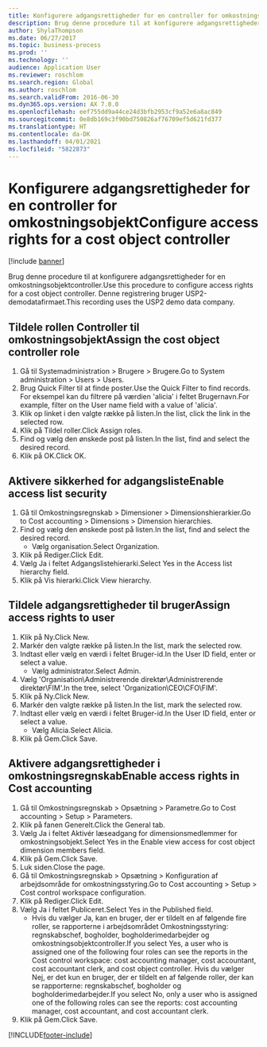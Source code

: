 ```yaml
---
title: Konfigurere adgangsrettigheder for en controller for omkostningsobjekt
description: Brug denne procedure til at konfigurere adgangsrettigheder for en omkostningsobjektcontroller.
author: ShylaThompson
ms.date: 06/27/2017
ms.topic: business-process
ms.prod: ''
ms.technology: ''
audience: Application User
ms.reviewer: roschlom
ms.search.region: Global
ms.author: roschlom
ms.search.validFrom: 2016-06-30
ms.dyn365.ops.version: AX 7.0.0
ms.openlocfilehash: eef755dd9a44ce24d3bfb2953cf9a52e6a8ac849
ms.sourcegitcommit: 0e8db169c3f90bd750826af76709ef5d621fd377
ms.translationtype: HT
ms.contentlocale: da-DK
ms.lasthandoff: 04/01/2021
ms.locfileid: "5822873"
---
```

# <a name="configure-access-rights-for-a-cost-object-controller"></a><span data-ttu-id="256e4-103">Konfigurere adgangsrettigheder for en controller for omkostningsobjekt</span><span class="sxs-lookup"><span data-stu-id="256e4-103">Configure access rights for a cost object controller</span></span>

[!include [banner](../../includes/banner.md)]

<span data-ttu-id="256e4-104">Brug denne procedure til at konfigurere adgangsrettigheder for en omkostningsobjektcontroller.</span><span class="sxs-lookup"><span data-stu-id="256e4-104">Use this procedure to configure access rights for a cost object controller.</span></span> <span data-ttu-id="256e4-105">Denne registrering bruger USP2-demodatafirmaet.</span><span class="sxs-lookup"><span data-stu-id="256e4-105">This recording uses the USP2 demo data company.</span></span>


## <a name="assign-the-cost-object-controller-role"></a><span data-ttu-id="256e4-106">Tildele rollen Controller til omkostningsobjekt</span><span class="sxs-lookup"><span data-stu-id="256e4-106">Assign the cost object controller role</span></span>
1. <span data-ttu-id="256e4-107">Gå til Systemadministration > Brugere > Brugere.</span><span class="sxs-lookup"><span data-stu-id="256e4-107">Go to System administration > Users > Users.</span></span>
2. <span data-ttu-id="256e4-108">Brug Quick Filter til at finde poster.</span><span class="sxs-lookup"><span data-stu-id="256e4-108">Use the Quick Filter to find records.</span></span> <span data-ttu-id="256e4-109">For eksempel kan du filtrere på værdien 'alicia' i feltet Brugernavn.</span><span class="sxs-lookup"><span data-stu-id="256e4-109">For example, filter on the User name field with a value of 'alicia'.</span></span>
3. <span data-ttu-id="256e4-110">Klik op linket i den valgte række på listen.</span><span class="sxs-lookup"><span data-stu-id="256e4-110">In the list, click the link in the selected row.</span></span>
4. <span data-ttu-id="256e4-111">Klik på Tildel roller.</span><span class="sxs-lookup"><span data-stu-id="256e4-111">Click Assign roles.</span></span>
5. <span data-ttu-id="256e4-112">Find og vælg den ønskede post på listen.</span><span class="sxs-lookup"><span data-stu-id="256e4-112">In the list, find and select the desired record.</span></span>
6. <span data-ttu-id="256e4-113">Klik på OK.</span><span class="sxs-lookup"><span data-stu-id="256e4-113">Click OK.</span></span>

## <a name="enable-access-list-security"></a><span data-ttu-id="256e4-114">Aktivere sikkerhed for adgangsliste</span><span class="sxs-lookup"><span data-stu-id="256e4-114">Enable access list security</span></span>
1. <span data-ttu-id="256e4-115">Gå til Omkostningsregnskab > Dimensioner > Dimensionshierarkier.</span><span class="sxs-lookup"><span data-stu-id="256e4-115">Go to Cost accounting > Dimensions > Dimension hierarchies.</span></span>
2. <span data-ttu-id="256e4-116">Find og vælg den ønskede post på listen.</span><span class="sxs-lookup"><span data-stu-id="256e4-116">In the list, find and select the desired record.</span></span>
    * <span data-ttu-id="256e4-117">Vælg organisation.</span><span class="sxs-lookup"><span data-stu-id="256e4-117">Select Organization.</span></span>  
3. <span data-ttu-id="256e4-118">Klik på Rediger.</span><span class="sxs-lookup"><span data-stu-id="256e4-118">Click Edit.</span></span>
4. <span data-ttu-id="256e4-119">Vælg Ja i feltet Adgangslistehierarki.</span><span class="sxs-lookup"><span data-stu-id="256e4-119">Select Yes in the Access list hierarchy field.</span></span>
5. <span data-ttu-id="256e4-120">Klik på Vis hierarki.</span><span class="sxs-lookup"><span data-stu-id="256e4-120">Click View hierarchy.</span></span>

## <a name="assign-access-rights-to-user"></a><span data-ttu-id="256e4-121">Tildele adgangsrettigheder til bruger</span><span class="sxs-lookup"><span data-stu-id="256e4-121">Assign access rights to user</span></span>
1. <span data-ttu-id="256e4-122">Klik på Ny.</span><span class="sxs-lookup"><span data-stu-id="256e4-122">Click New.</span></span>
2. <span data-ttu-id="256e4-123">Markér den valgte række på listen.</span><span class="sxs-lookup"><span data-stu-id="256e4-123">In the list, mark the selected row.</span></span>
3. <span data-ttu-id="256e4-124">Indtast eller vælg en værdi i feltet Bruger-id.</span><span class="sxs-lookup"><span data-stu-id="256e4-124">In the User ID field, enter or select a value.</span></span>
    * <span data-ttu-id="256e4-125">Vælg administrator.</span><span class="sxs-lookup"><span data-stu-id="256e4-125">Select Admin.</span></span>  
4. <span data-ttu-id="256e4-126">Vælg 'Organisation\Administrerende direktør\Administrerende direktør\FIM'.</span><span class="sxs-lookup"><span data-stu-id="256e4-126">In the tree, select 'Organization\CEO\CFO\FIM'.</span></span>
5. <span data-ttu-id="256e4-127">Klik på Ny.</span><span class="sxs-lookup"><span data-stu-id="256e4-127">Click New.</span></span>
6. <span data-ttu-id="256e4-128">Markér den valgte række på listen.</span><span class="sxs-lookup"><span data-stu-id="256e4-128">In the list, mark the selected row.</span></span>
7. <span data-ttu-id="256e4-129">Indtast eller vælg en værdi i feltet Bruger-id.</span><span class="sxs-lookup"><span data-stu-id="256e4-129">In the User ID field, enter or select a value.</span></span>
    * <span data-ttu-id="256e4-130">Vælg Alicia.</span><span class="sxs-lookup"><span data-stu-id="256e4-130">Select Alicia.</span></span>  
8. <span data-ttu-id="256e4-131">Klik på Gem.</span><span class="sxs-lookup"><span data-stu-id="256e4-131">Click Save.</span></span>

## <a name="enable-access-rights-in-cost-accounting"></a><span data-ttu-id="256e4-132">Aktivere adgangsrettigheder i omkostningsregnskab</span><span class="sxs-lookup"><span data-stu-id="256e4-132">Enable access rights in Cost accounting</span></span>
1. <span data-ttu-id="256e4-133">Gå til Omkostningsregnskab > Opsætning > Parametre.</span><span class="sxs-lookup"><span data-stu-id="256e4-133">Go to Cost accounting > Setup > Parameters.</span></span>
2. <span data-ttu-id="256e4-134">Klik på fanen Generelt.</span><span class="sxs-lookup"><span data-stu-id="256e4-134">Click the General tab.</span></span>
3. <span data-ttu-id="256e4-135">Vælg Ja i feltet Aktivér læseadgang for dimensionsmedlemmer for omkostningsobjekt.</span><span class="sxs-lookup"><span data-stu-id="256e4-135">Select Yes in the Enable view access for cost object dimension members field.</span></span>
4. <span data-ttu-id="256e4-136">Klik på Gem.</span><span class="sxs-lookup"><span data-stu-id="256e4-136">Click Save.</span></span>
5. <span data-ttu-id="256e4-137">Luk siden.</span><span class="sxs-lookup"><span data-stu-id="256e4-137">Close the page.</span></span>
6. <span data-ttu-id="256e4-138">Gå til Omkostningsregnskab > Opsætning > Konfiguration af arbejdsområde for omkostningsstyring.</span><span class="sxs-lookup"><span data-stu-id="256e4-138">Go to Cost accounting > Setup > Cost control workspace configuration.</span></span>
7. <span data-ttu-id="256e4-139">Klik på Rediger.</span><span class="sxs-lookup"><span data-stu-id="256e4-139">Click Edit.</span></span>
8. <span data-ttu-id="256e4-140">Vælg Ja i feltet Publiceret.</span><span class="sxs-lookup"><span data-stu-id="256e4-140">Select Yes in the Published field.</span></span>
    * <span data-ttu-id="256e4-141">Hvis du vælger Ja, kan en bruger, der er tildelt en af følgende fire roller, se rapporterne i arbejdsområdet Omkostningsstyring: regnskabschef, bogholder, bogholderimedarbejder og omkostningsobjektcontroller.</span><span class="sxs-lookup"><span data-stu-id="256e4-141">If you select Yes, a user who is assigned one of the following four roles can see the reports in the Cost control workspace: cost accounting manager, cost accountant, cost accountant clerk, and cost object controller.</span></span> <span data-ttu-id="256e4-142">Hvis du vælger Nej, er det kun en bruger, der er tildelt en af følgende roller, der kan se rapporterne: regnskabschef, bogholder og bogholderimedarbejder.</span><span class="sxs-lookup"><span data-stu-id="256e4-142">If you select No, only a user who is assigned one of the following roles can see the reports: cost accounting manager, cost accountant, and cost accountant clerk.</span></span>    
9. <span data-ttu-id="256e4-143">Klik på Gem.</span><span class="sxs-lookup"><span data-stu-id="256e4-143">Click Save.</span></span>



[!INCLUDE[footer-include](../../../includes/footer-banner.md)]